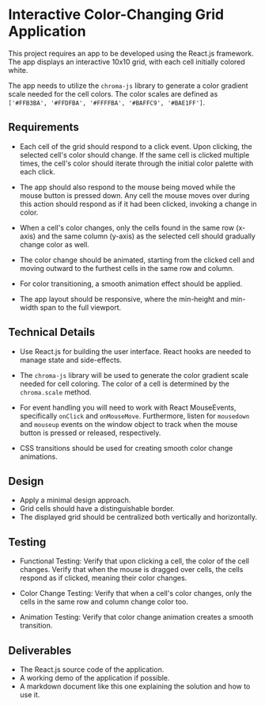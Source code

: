 # Interactive Color-Changing Grid Application

This project requires an app to be developed using the React.js framework. The app displays an interactive 10x10 grid, with each cell initially colored white.

The app needs to utilize the `chroma-js` library to generate a color gradient scale needed for the cell colors. The color scales are defined as `['#FFB3BA', '#FFDFBA', '#FFFFBA', '#BAFFC9', '#BAE1FF']`.

## Requirements

- Each cell of the grid should respond to a click event. Upon clicking, the selected cell's color should change. If the same cell is clicked multiple times, the cell's color should iterate through the initial color palette with each click.
  
- The app should also respond to the mouse being moved while the mouse button is pressed down. Any cell the mouse moves over during this action should respond as if it had been clicked, invoking a change in color.

- When a cell's color changes, only the cells found in the same row (x-axis) and the same column (y-axis) as the selected cell should gradually change color as well.

- The color change should be animated, starting from the clicked cell and moving outward to the furthest cells in the same row and column.

- For color transitioning, a smooth animation effect should be applied.

- The app layout should be responsive, where the min-height and min-width span to the full viewport.

## Technical Details

- Use React.js for building the user interface. React hooks are needed to manage state and side-effects.

- The `chroma-js` library will be used to generate the color gradient scale needed for cell coloring. The color of a cell is determined by the `chroma.scale` method.

- For event handling you will need to work with React MouseEvents, specifically `onClick` and `onMouseMove`. Furthermore, listen for `mousedown` and `mouseup` events on the window object to track when the mouse button is pressed or released, respectively.

- CSS transitions should be used for creating smooth color change animations.

## Design

- Apply a minimal design approach.
- Grid cells should have a distinguishable border.
- The displayed grid should be centralized both vertically and horizontally.

## Testing

- Functional Testing: Verify that upon clicking a cell, the color of the cell changes. Verify that when the mouse is dragged over cells, the cells respond as if clicked, meaning their color changes.
  
- Color Change Testing: Verify that when a cell's color changes, only the cells in the same row and column change color too.

- Animation Testing: Verify that color change animation creates a smooth transition.

## Deliverables

- The React.js source code of the application.
- A working demo of the application if possible.
- A markdown document like this one explaining the solution and how to use it.